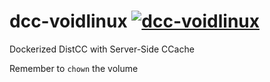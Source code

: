 # dcc-voidlinux [![dcc-voidlinux](https://github.com/InnovAnon-Inc/dcc/actions/workflows/pkgrel.yml/badge.svg?branch=voidlinux)](https://github.com/InnovAnon-Inc/dcc/actions/workflows/pkgrel.yml)
Dockerized DistCC with Server-Side CCache

Remember to `chown` the volume

